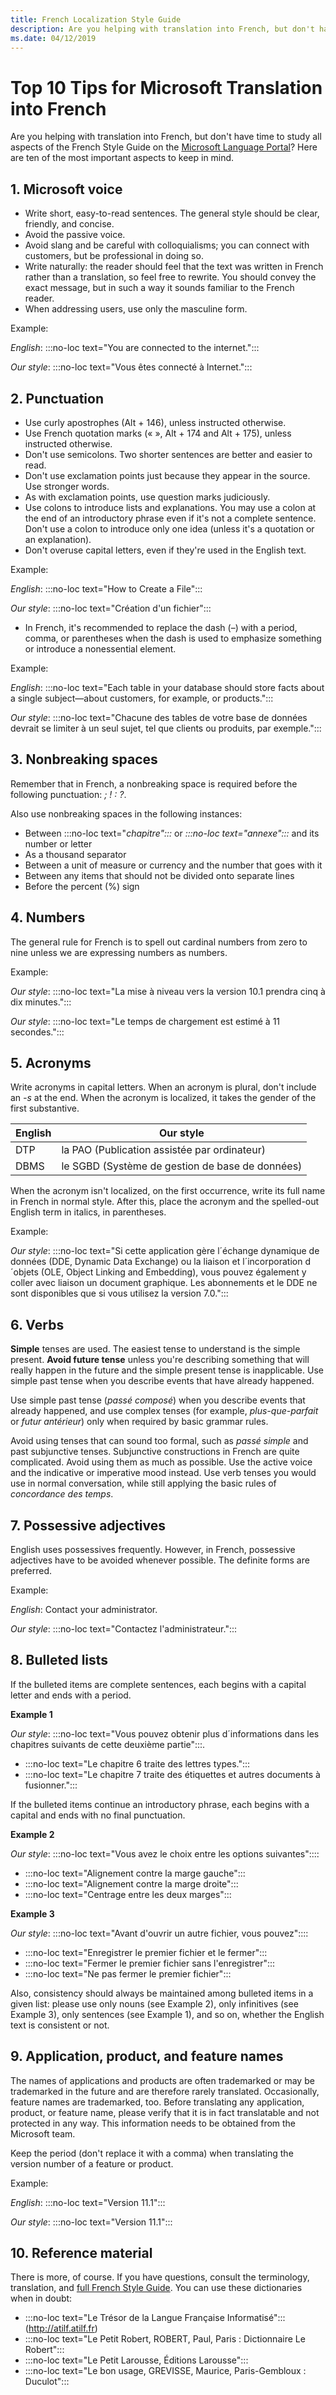 ```yaml
---
title: French Localization Style Guide
description: Are you helping with translation into French, but don't have time to study all of the French Style Guide? Here are the ten most important aspects.
ms.date: 04/12/2019
---
```


# Top 10 Tips for Microsoft Translation into French

Are you helping with translation into French, but don't have time to study all aspects of the French Style Guide on the [Microsoft Language Portal](https://www.microsoft.com/Language/StyleGuides)? Here are ten of the most important aspects to keep in mind.

## 1. Microsoft voice

- Write short, easy-to-read sentences. The general style should be clear, friendly, and concise.
- Avoid the passive voice.
- Avoid slang and be careful with colloquialisms; you can connect with customers, but be professional in doing so.
- Write naturally: the reader should feel that the text was written in French rather than a translation, so feel free to rewrite. You should convey the exact message, but in such a way it sounds familiar to the French reader.
- When addressing users, use only the masculine form.

Example:

_English_: :::no-loc text="You are connected to the internet.":::

_Our style_: :::no-loc text="Vous êtes connecté à Internet.":::

## 2. Punctuation

- Use curly apostrophes (Alt + 146), unless instructed otherwise.
- Use French quotation marks (« », Alt + 174 and Alt + 175), unless instructed otherwise.
- Don't use semicolons. Two shorter sentences are better and easier to read.
- Don't use exclamation points just because they appear in the source. Use stronger words.
- As with exclamation points, use question marks judiciously.
- Use colons to introduce lists and explanations. You may use a colon at the end of an introductory phrase even if it's not a complete sentence. Don't use a colon to introduce only one idea (unless it's a quotation or an explanation).
- Don't overuse capital letters, even if they're used in the English text.

Example:

_English_: :::no-loc text="How to Create a File":::

_Our style_: :::no-loc text="Création d'un fichier":::

- In French, it's recommended to replace the dash (–) with a period, comma, or parentheses when the dash is used to emphasize something or introduce a nonessential element.

Example:

_English_: :::no-loc text="Each table in your database should store facts about a single subject—about customers, for example, or products.":::

_Our style_: :::no-loc text="Chacune des tables de votre base de données devrait se limiter à un seul sujet, tel que clients ou produits, par exemple.":::

## 3. Nonbreaking spaces

Remember that in French, a nonbreaking space is required before the following punctuation: _; ! : ?_.

Also use nonbreaking spaces in the following instances:

- Between :::no-loc text="_chapitre":::_ or _:::no-loc text="annexe":::_ and its number or letter
- As a thousand separator
- Between a unit of measure or currency and the number that goes with it
- Between any items that should not be divided onto separate lines
- Before the percent (%) sign

## 4. Numbers

The general rule for French is to spell out cardinal numbers from zero to nine unless we are expressing numbers as numbers.

Example:

_Our style_: :::no-loc text="La mise à niveau vers la version 10.1 prendra cinq à dix minutes.":::

_Our style_: :::no-loc text="Le temps de chargement est estimé à 11 secondes.":::

## 5. Acronyms

Write acronyms in capital letters. When an acronym is plural, don't include an _-s_ at the end. When the acronym is localized, it takes the gender of the first substantive.

|English|Our style|
|---|---|
|DTP|la PAO (Publication assistée par ordinateur)|
|DBMS|le SGBD (Système de gestion de base de données)|

When the acronym isn't localized, on the first occurrence, write its full name in French in normal style. After this, place the acronym and the spelled-out English term in italics, in parentheses.

Example:

_Our style_: :::no-loc text="Si cette application gère l´échange dynamique de données (DDE, Dynamic Data Exchange) ou la liaison et l´incorporation d´objets (OLE, Object Linking and Embedding), vous pouvez également y coller avec liaison un document graphique. Les abonnements et le DDE ne sont disponibles que si vous utilisez la version 7.0.":::

## 6. Verbs

**Simple** tenses are used. The easiest tense to understand is the simple present. **Avoid future tense** unless you're describing something that will really happen in the future and the simple present tense is inapplicable. Use simple past tense when you describe events that have already happened.

Use simple past tense (_passé composé_) when you describe events that already happened, and use complex tenses (for example, _plus-que-parfait_ or _futur antérieur_) only when required by basic grammar rules.

Avoid using tenses that can sound too formal, such as _passé simple_ and past subjunctive tenses. Subjunctive constructions in French are quite complicated. Avoid using them as much as possible. Use the active voice and the indicative or imperative mood instead. Use verb tenses you would use in normal conversation, while still applying the basic rules of _concordance des temps_.

## 7. Possessive adjectives

English uses possessives frequently. However, in French, possessive adjectives have to be avoided whenever possible. The definite forms are preferred.

Example:

_English_: Contact your administrator.

_Our style_: :::no-loc text="Contactez l'administrateur.":::

## 8. Bulleted lists

If the bulleted items are complete sentences, each begins with a capital letter and ends with a period.

**Example 1**

_Our style_: :::no-loc text="Vous pouvez obtenir plus d´informations dans les chapitres suivants de cette deuxième partie":::.

- :::no-loc text="Le chapitre 6 traite des lettres types.":::
- :::no-loc text="Le chapitre 7 traite des étiquettes et autres documents à fusionner.":::

If the bulleted items continue an introductory phrase, each begins with a capital and ends with no final punctuation.

**Example 2**

_Our style_: :::no-loc text="Vous avez le choix entre les options suivantes"::::

- :::no-loc text="Alignement contre la marge gauche":::
- :::no-loc text="Alignement contre la marge droite":::
- :::no-loc text="Centrage entre les deux marges":::

**Example 3**

_Our style_: :::no-loc text="Avant d'ouvrir un autre fichier, vous pouvez"::::

- :::no-loc text="Enregistrer le premier fichier et le fermer":::
- :::no-loc text="Fermer le premier fichier sans l'enregistrer":::
- :::no-loc text="Ne pas fermer le premier fichier":::

Also, consistency should always be maintained among bulleted items in a given list: please use only nouns (see Example 2), only infinitives (see Example 3), only sentences (see Example 1), and so on, whether the English text is consistent or not.

## 9. Application, product, and feature names

The names of applications and products are often trademarked or may be trademarked in the future and are therefore rarely translated. Occasionally, feature names are trademarked, too. Before translating any application, product, or feature name, please verify that it is in fact translatable and not protected in any way. This information needs to be obtained from the Microsoft team.

Keep the period (don't replace it with a comma) when translating the version number of a feature or product.

Example:

_English_: :::no-loc text="Version 11.1":::

_Our style_: :::no-loc text="Version 11.1":::

## 10. Reference material

There is more, of course. If you have questions, consult the terminology, translation, and [full French Style Guide](https://www.microsoft.com/Language/StyleGuides). You can use these dictionaries when in doubt:

- :::no-loc text="Le Trésor de la Langue Française Informatisé"::: (<http://atilf.atilf.fr>)
- :::no-loc text="Le Petit Robert, ROBERT, Paul, Paris : Dictionnaire Le Robert":::
- :::no-loc text="Le Petit Larousse, Éditions Larousse":::
- :::no-loc text="Le bon usage, GREVISSE, Maurice, Paris-Gembloux : Duculot":::
